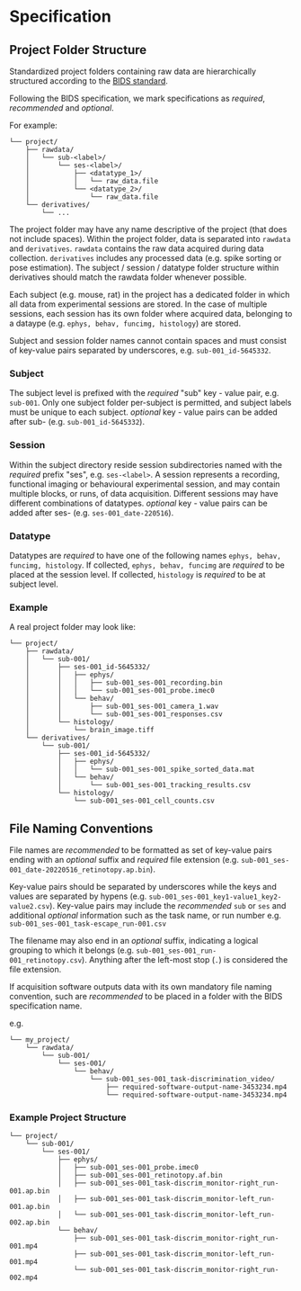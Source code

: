 # Specification

## Project Folder Structure 

Standardized project folders containing raw data are hierarchically structured according to the 
[BIDS standard](https://bids-specification.readthedocs.io/en/stable/02-common-principles.html). 

Following the BIDS specification, we mark specifications as *required*, *recommended* and *optional*.

For example:

```
└── project/
    ├── rawdata/
    │   └── sub-<label>/
    │       └── ses-<label>/
    │           ├── <datatype_1>/
    │           │   └── raw_data.file
    │           └── <datatype_2>/
    │               └── raw_data.file  
    └── derivatives/
        └── ...
```

The project folder may have any name descriptive of the project (that does not include spaces). Within the 
project folder, data is separated into `rawdata` and `derivatives`. `rawdata` contains the raw
data acquired during data collection. `derivatives` includes any processed data (e.g. spike sorting or pose estimation). 
The subject / session / datatype folder structure within derivatives should
match the rawdata folder whenever possible.

Each subject (e.g. mouse, rat) in the project has a dedicated folder in which all data from 
experimental sessions are stored.
In the case of multiple sessions, each session has its own folder where acquired data, belonging to
a dataype (e.g. `ephys, behav, funcimg, histology`) are stored.

Subject and session folder names cannot contain spaces and must consist of key-value pairs separated
by underscores, e.g. `sub-001_id-5645332`. 

### Subject
The subject level is prefixed with the *required* "sub" key - value pair, e.g. `sub-001`. Only one subject
folder per-subject is permitted, and subject labels must be unique to each subject. *optional* key - value pairs 
can be added after sub-<label> (e.g. `sub-001_id-5645332`).

### Session
Within the subject directory reside session subdirectories named with the *required* prefix "ses", e.g. `ses-<label>`. A session represents a recording, 
functional imaging or behavioural experimental session, and may contain multiple blocks, or runs, of data acquisition.
Different sessions may have different combinations of datatypes. *optional* key - value pairs can be added after ses-<label>
(e.g. `ses-001_date-220516`).

### Datatype
Datatypes are *required* to have one of the following names `ephys, behav, funcimg, histology`.
If collected, `ephys, behav, funcimg` are *required* to be placed at the session level. 
If collected, `histology` is *required* to be at subject level. 

### Example
A real project folder may look like: 
```
└── project/
    ├── rawdata/
    │   └── sub-001/
    │       ├── ses-001_id-5645332/
    │       │   ├── ephys/
    │       │   │   ├── sub-001_ses-001_recording.bin
    │       │   │   └── sub-001_ses-001_probe.imec0
    │       │   └── behav/
    │       │       ├── sub-001_ses-001_camera_1.wav 
    │       │       └── sub-001_ses-001_responses.csv 
    │       └── histology/
    │           └── brain_image.tiff
    └── derivatives/
        └── sub-001/
            ├── ses-001_id-5645332/
            │   ├── ephys/
            │   │   └── sub-001_ses-001_spike_sorted_data.mat
            │   └── behav/
            │       └── sub-001_ses-001_tracking_results.csv
            └── histology/
                └── sub-001_ses-001_cell_counts.csv
```

## File Naming Conventions

File names are *recommended* to be formatted as set of key-value pairs ending with an *optional* suffix and *required* file extension (e.g. `sub-001_ses-001_date-20220516_retinotopy.ap.bin`). 

Key-value pairs should be separated by underscores while the keys and values are
separated by hypens (e.g. `sub-001_ses-001_key1-value1_key2-value2.csv`). Key-value pairs may include the *recommended* `sub` or `ses` and additional *optional* information such as the task name, or run number e.g. `sub-001_ses-001_task-escape_run-001.csv`

The filename may also end in an *optional* suffix, indicating a logical grouping to which it belongs (e.g. `sub-001_ses-001_run-001_retinotopy.csv`). 
Anything after the left-most stop (`.`) is considered the file extension. 

If acquisition software outputs data with its own mandatory file naming convention, such are *recommended* 
to be placed in a folder with the BIDS specification name.

e.g.
```
└── my_project/
    └── rawdata/
        └── sub-001/
            └── ses-001/
                └── behav/
                    └── sub-001_ses-001_task-discrimination_video/
                        ├── required-software-output-name-3453234.mp4
                        └── required-software-output-name-3453234.mp4
```


### Example Project Structure
```
└── project/
    └── sub-001/
        └── ses-001/
            ├── ephys/
            │   ├── sub-001_ses-001_probe.imec0
            │   ├── sub-001_ses-001_retinotopy.af.bin
            │   ├── sub-001_ses-001_task-discrim_monitor-right_run-001.ap.bin
            │   ├── sub-001_ses-001_task-discrim_monitor-left_run-001.ap.bin
            │   └── sub-001_ses-001_task-discrim_monitor-left_run-002.ap.bin
            └── behav/
                ├── sub-001_ses-001_task-discrim_monitor-right_run-001.mp4
                ├── sub-001_ses-001_task-discrim_monitor-left_run-001.mp4
                └── sub-001_ses-001_task-discrim_monitor-right_run-002.mp4
```

